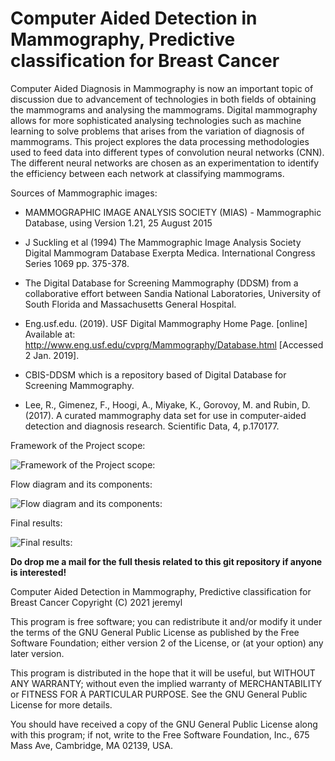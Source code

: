 # Computer Aided Detection in Mammography, Predictive classification for Breast Cancer
Computer Aided Diagnosis in Mammography is now an important topic of discussion due to advancement of technologies in both fields of obtaining the mammograms and analysing the mammograms. Digital mammography allows for more sophisticated analysing technologies such as machine learning to solve problems that arises from the variation of diagnosis of mammograms. This project explores the data processing methodologies used to feed data into different types of convolution neural networks (CNN).  The different neural networks are chosen as an experimentation to identify the efficiency between each network at classifying mammograms. 

Sources of Mammographic images:

* MAMMOGRAPHIC IMAGE ANALYSIS SOCIETY (MIAS) - Mammographic Database, using Version 1.21, 25 August 2015 
* J Suckling et al (1994) The Mammographic Image Analysis Society Digital Mammogram Database Exerpta Medica. International Congress Series 1069 pp. 375-378.

* The Digital Database for Screening Mammography (DDSM) from a collaborative effort between Sandia National Laboratories, University of South Florida and Massachusetts General Hospital.
* Eng.usf.edu. (2019). USF Digital Mammography Home Page. [online] Available at: http://www.eng.usf.edu/cvprg/Mammography/Database.html [Accessed 2 Jan. 2019].


* CBIS-DDSM which is a repository based of Digital Database for Screening Mammography. 
* Lee, R., Gimenez, F., Hoogi, A., Miyake, K., Gorovoy, M. and Rubin, D. (2017). A curated mammography data set for use in computer-aided detection and diagnosis research. Scientific Data, 4, p.170177.


Framework of the Project scope:

![Framework of the Project scope:](https://github.com/xjer/CAD-in-mammography/blob/master/Framework%20of%20project%20scope.png)


Flow diagram and its components:

![Flow diagram and its components:](https://github.com/xjer/CAD-in-mammography/blob/master/Flow%20diagram%20and%20its%20components.png)


Final results:

![Final results:](https://github.com/xjer/CAD-in-mammography/blob/master/Final%20results.png)


**Do drop me a mail for the full thesis related to this git repository if anyone is interested!**

Computer Aided Detection in Mammography, Predictive classification for Breast Cancer
Copyright (C) 2021 jeremyl

This program is free software; you can redistribute it and/or modify
it under the terms of the GNU General Public License as published by
the Free Software Foundation; either version 2 of the License, or
(at your option) any later version.

This program is distributed in the hope that it will be useful,
but WITHOUT ANY WARRANTY; without even the implied warranty of
MERCHANTABILITY or FITNESS FOR A PARTICULAR PURPOSE.  See the
GNU General Public License for more details.

You should have received a copy of the GNU General Public License
along with this program; if not, write to the Free Software
Foundation, Inc., 675 Mass Ave, Cambridge, MA 02139, USA.
